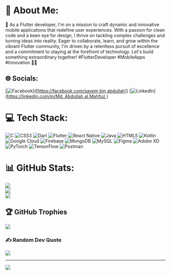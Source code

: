 # 💫 About Me:
🚀 As a Flutter developer, I'm on a mission to craft dynamic and innovative mobile applications that redefine user experiences. With a passion for clean code and a keen eye for design, I thrive on tackling complex challenges and turning ideas into reality. Eager to collaborate, learn, and grow within the vibrant Flutter community, I'm driven by a relentless pursuit of excellence and a commitment to staying at the forefront of technology. Let's build something extraordinary together! #FlutterDeveloper #MobileApps #Innovation 📱💡


## 🌐 Socials:
[![Facebook](https://img.shields.io/badge/Facebook-%231877F2.svg?logo=Facebook&logoColor=white)]([[https://facebook.com/sayem bin abdullah](https://www.facebook.com/mahfuz.khan.123276/)]) [![LinkedIn](https://img.shields.io/badge/LinkedIn-%230077B5.svg?logo=linkedin&logoColor=white)]([https://linkedin.com/in/Md. Abdullah al Mahfuz ](https://www.linkedin.com/in/md-abdullah-al-mahfuz-b2490a10b/) ) 

# 💻 Tech Stack:
![C](https://img.shields.io/badge/c-%2300599C.svg?style=flat&logo=c&logoColor=white) ![CSS3](https://img.shields.io/badge/css3-%231572B6.svg?style=flat&logo=css3&logoColor=white) ![Dart](https://img.shields.io/badge/dart-%230175C2.svg?style=flat&logo=dart&logoColor=white) ![Flutter](https://img.shields.io/badge/Flutter-FF6C37?style=flat&logo=flutter&logoColor=white) ![React Native](https://img.shields.io/badge/React%20Native-FF6C37?style=flat&logo=React-native&logoColor=white) ![Java](https://img.shields.io/badge/java-%23ED8B00.svg?style=flat&logo=openjdk&logoColor=white) ![HTML5](https://img.shields.io/badge/html5-%23E34F26.svg?style=flat&logo=html5&logoColor=white) ![Kotlin](https://img.shields.io/badge/kotlin-%237F52FF.svg?style=flat&logo=kotlin&logoColor=white) ![Google Cloud](https://img.shields.io/badge/GoogleCloud-%234285F4.svg?style=flat&logo=google-cloud&logoColor=white) ![Firebase](https://img.shields.io/badge/Firebase-039BE5?style=flat&logo=Firebase&logoColor=white) ![MongoDB](https://img.shields.io/badge/MongoDB-%234ea94b.svg?style=flat&logo=mongodb&logoColor=white) ![MySQL](https://img.shields.io/badge/mysql-%2300000f.svg?style=flat&logo=mysql&logoColor=white) ![Figma](https://img.shields.io/badge/figma-%23F24E1E.svg?style=flat&logo=figma&logoColor=white) ![Adobe XD](https://img.shields.io/badge/Adobe%20XD-470137?style=flat&logo=Adobe%20XD&logoColor=#FF61F6) ![PyTorch](https://img.shields.io/badge/PyTorch-%23EE4C2C.svg?style=flat&logo=PyTorch&logoColor=white) ![TensorFlow](https://img.shields.io/badge/TensorFlow-%23FF6F00.svg?style=flat&logo=TensorFlow&logoColor=white) ![Postman](https://img.shields.io/badge/Postman-FF6C37?style=flat&logo=postman&logoColor=white) 
# 📊 GitHub Stats:
![](https://github-readme-stats.vercel.app/api?username=Mahfuz-00&theme=dark&hide_border=false&include_all_commits=true&count_private=false)<br/>
![](https://github-readme-streak-stats.herokuapp.com/?user=Mahfuz-00&theme=dark&hide_border=false)<br/>
![](https://github-readme-stats.vercel.app/api/top-langs/?username=Mahfuz-00&theme=dark&hide_border=false&include_all_commits=true&count_private=false&layout=compact)

## 🏆 GitHub Trophies
![](https://github-profile-trophy.vercel.app/?username=Mahfuz-00&theme=discord&no-frame=false&no-bg=false&margin-w=4)

### ✍️ Random Dev Quote
![](https://quotes-github-readme.vercel.app/api?type=horizontal&theme=radical)

---
[![](https://visitcount.itsvg.in/api?id=Mahfuz-00&icon=7&color=3)](https://visitcount.itsvg.in)

<!-- Proudly created with GPRM ( https://gprm.itsvg.in ) -->
